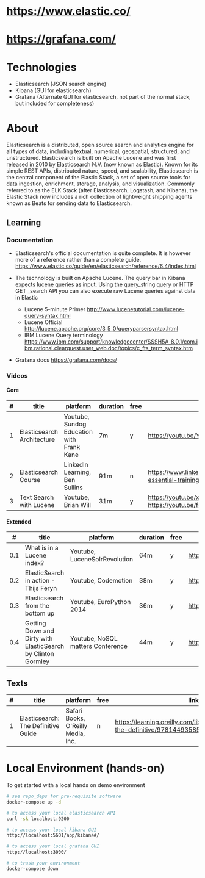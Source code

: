 # https://www.elastic.co/
# https://grafana.com/

# Technologies
* Elasticsearch (JSON search engine)
* Kibana (GUI for elasticsearch)
* Grafana (Alternate GUI for elasticsearch, not part of the normal stack, but included for completeness)

# About
Elasticsearch is a distributed, open source search and analytics engine for all types of data, including textual, numerical, geospatial, structured, and unstructured. Elasticsearch is built on Apache Lucene and was first released in 2010 by Elasticsearch N.V. (now known as Elastic). Known for its simple REST APIs, distributed nature, speed, and scalability, Elasticsearch is the central component of the Elastic Stack, a set of open source tools for data ingestion, enrichment, storage, analysis, and visualization. Commonly referred to as the ELK Stack (after Elasticsearch, Logstash, and Kibana), the Elastic Stack now includes a rich collection of lightweight shipping agents known as Beats for sending data to Elasticsearch.

## Learning
### Documentation
* Elasticsearch's official documentation is quite complete.  It is however more of a reference rather than a complete guide.
https://www.elastic.co/guide/en/elasticsearch/reference/6.4/index.html

*  The technology is built on Apache Lucene.  The query bar in Kibana expects lucene queries as input. Using the query_string query or HTTP GET _search API you can also execute raw Lucene queries against data in Elastic
    *  Lucene 5-minute Primer http://www.lucenetutorial.com/lucene-query-syntax.html
    *  Lucene Official http://lucene.apache.org/core/3_5_0/queryparsersyntax.html
    *  IBM Lucene Query terminology https://www.ibm.com/support/knowledgecenter/SSSH5A_8.0.1/com.ibm.rational.clearquest.user_web.doc/topics/c_fts_term_syntax.htm

* Grafana docs https://grafana.com/docs/

### Videos
#### Core
\# | title | platform | duration | free | link
-|--------|------|---|--|---------
1 | Elasticsearch Architecture | Youtube, Sundog Education with Frank Kane | 7m | y | https://youtu.be/YsYUgZu9-Y4
2 | Elasticsearch Course | LinkedIn Learning, Ben Sullins | 91m | n | https://www.linkedin.com/learning/elasticsearch-essential-training/using-the-exercise-files
3 | Text Search with Lucene | Youtube, Brian Will | 31m | y | https://youtu.be/x37B_lCi_gc part 1 https://youtu.be/fCK9U3L7c8U part 2

#### Extended
\#  | title | platform | duration | free | link
-|--------|-----|---|--|---------
0.1 | What is in a Lucene index? | Youtube, LuceneSolrRevolution | 64m | y | https://youtu.be/T5RmMNDR5XI
0.2 | ElasticSearch in action - Thijs Feryn | Youtube, Codemotion | 38m | y | https://youtu.be/oPObRc8tHgQ
0.3 | Elasticsearch from the bottom up | Youtube, EuroPython 2014 | 36m | y | https://youtu.be/PpX7J-G2PEo
0.4 | Getting Down and Dirty with ElasticSearch by Clinton Gormley | Youtube, NoSQL matters Conference | 44m | y | https://youtu.be/7FLXjgB0PQI


## Texts
\#  | title | platform | free | link
-|--------|-----|---|---------
1 | Elasticsearch: The Definitive Guide | Safari Books, O'Reilly Media, Inc. | n |  https://learning.oreilly.com/library/view/elasticsearch-the-definitive/9781449358532/

# Local Environment (hands-on)
To get started with a local hands on demo environment
```bash
# see repo_deps for pre-requisite software
docker-compose up -d

# to access your local elasticsearch API
curl -sk localhost:9200

# to access your local kibana GUI
http://localhost:5601/app/kibana#/

# to access your local grafana GUI
http://localhost:3000/

# to trash your environment
docker-compose down
```
